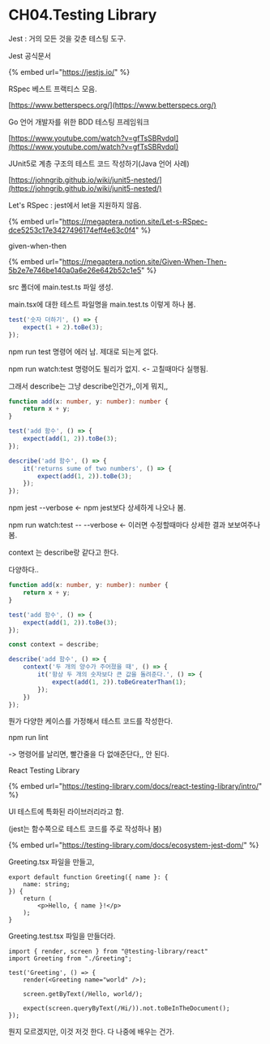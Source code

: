 # CH04.Testing Library

Jest :  거의 모든 것을 갖춘 테스팅 도구.

Jest  공식문서

{% embed url="https://jestjs.io/" %}

RSpec 베스트 프랙티스 모음.

[https://www.betterspecs.org/](https://www.betterspecs.org/)

Go 언어 개발자를 위한 BDD 테스팅 프레임워크

[https://www.youtube.com/watch?v=gfTsSBRvdqI](https://www.youtube.com/watch?v=gfTsSBRvdqI)

JUnit5로 계층 구조의 테스트 코드 작성하기(Java 언어 사례)

[https://johngrib.github.io/wiki/junit5-nested/](https://johngrib.github.io/wiki/junit5-nested/)

Let's RSpec : jest에서 let을 지원하지 않음.

{% embed url="https://megaptera.notion.site/Let-s-RSpec-dce5253c17e3427496174eff4e63c0f4" %}

given-when-then

{% embed url="https://megaptera.notion.site/Given-When-Then-5b2e7e746be140a0a6e26e642b52c1e5" %}



src 폴더에 main.test.ts 파일 생성.

main.tsx에 대한 테스트 파일명을 main.test.ts 이렇게 하나 봄.

```typescript
test('숫자 더하기', () => {
    expect(1 + 2).toBe(3);
});
```

npm run test 명령어 에러 남. 제대로 되는게 없다.

npm run watch:test 명령어도 될리가 없지. <- 고칠때마다 실행됨.



그래서 describe는 그냥 describe인건가,,이게 뭐지,,

```typescript
function add(x: number, y: number): number {
    return x + y;
}

test('add 함수', () => {
    expect(add(1, 2)).toBe(3);
});

describe('add 함수', () => {
    it('returns sume of two numbers', () => {
        expect(add(1, 2)).toBe(3);
    });
});
```

npm jest --verbose  <- npm jest보다 상세하게 나오나 봄.&#x20;

npm run watch:test -- --verbose  <- 이러면 수정할때마다 상세한 결과 보보여주나 봄.



context 는 describe랑 같다고 한다.&#x20;

다양하다..

```typescript
function add(x: number, y: number): number {
    return x + y;
}

test('add 함수', () => {
    expect(add(1, 2)).toBe(3);
});

const context = describe;

describe('add 함수', () => {
    context('두 개의 양수가 주어졌을 때', () => {
        it('항상 두 개의 숫자보다 큰 값을 돌려준다.', () => {
            expect(add(1, 2)).toBeGreaterThan(1);
        });
    })
});
```



뭔가 다양한 케이스를 가정해서 테스트 코드를 작성한다.



npm run lint&#x20;

\-> 명령어를 날리면, 빨간줄을 다 없애준단다,, 안 된다.



React Testing Library&#x20;

{% embed url="https://testing-library.com/docs/react-testing-library/intro/" %}

UI 테스트에 특화된 라이브러리라고 함.

(jest는 함수쪽으로 테스트 코드를 주로 작성하나 봄)

{% embed url="https://testing-library.com/docs/ecosystem-jest-dom/" %}

Greeting.tsx 파일을 만들고,

```typescriptreact
export default function Greeting({ name }: {
    name: string;
}) {
    return (
        <p>Hello, { name }!</p>
    );
}
```

Greeting.test.tsx 파일을 만들더라.

```typescriptreact
import { render, screen } from "@testing-library/react"
import Greeting from "./Greeting";

test('Greeting', () => {
    render(<Greeting name="world" />);

    screen.getByText(/Hello, world/);

    expect(screen.queryByText(/Hi/)).not.toBeInTheDocument();
});
```

뭔지 모르겠지만, 이것 저것 한다. 다 나중에 배우는 건가.
































